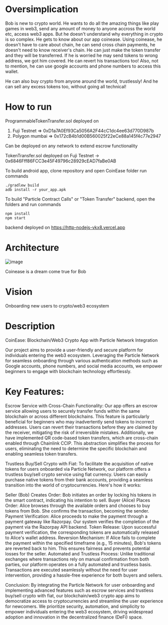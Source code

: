 # Oversimplication
Bob is new to crypto world. He wants to do all the amazing things like play games in web3, send any amount of money to anyone accross the world etc, access web3 apps. But he doesn't understand why everything in crypto is so complex. He gets to know about our app coinease. Using coinease, he doesn't have to care about chain, he can send cross chain payments, he doesn't need to know receiver's chain. He can just make the token transfer and they will be transferred. If he is worried he may send tokens to wrong address, we got him covered. He can revert his transactions too! Also, not to mention, he can use google accounts and phone numbers to access this wallet.

He can also buy crypto from anyone around the world, trustlessly! And he can sell any excess tokens too, without going all technical!

# How to run

ProgrammableTokenTransfer.sol deployed on
1) Fuji Testnet => 0xD1a7A0Ef93Ca5056A2F44cC1dc4ee63d770D987b
2) Polygon mumbai => 0x172cB4b1d00B560025f22eCe88a145f4c77e2947

Can be deployed on any network to extend escrow functionality

TokenTransfer.sol deployed on
Fuji Testnet -> 0x6846Fff86FCC3e45F49796c28929cEAD7faBe0AB

To build android app, clone repository and open CoinEase folder
run commands

```
./gradlew build
adb install -r your_app.apk
```

To build "Particle Contract Calls" or "Token Transfer" backend, open the folders and run commands

```
npm install
npm start
```

backend deployed on https://http-nodejs-vkx8.vercel.app

# Architecture

![image](https://github.com/raehat/coinease/assets/77321971/98d8e60b-3480-4578-989b-9c204a3e1964)

Coinease is a dream come true for Bob

# Vision
Onboarding new users to crypto/web3 ecosystem

# Description
CoinEase: Blockchain/Web3 Crypto App with Particle Network Integration

Our project aims to provide a user-friendly and secure platform for individuals entering the web3 ecosystem. Leveraging the Particle Network for seamless onboarding through various authentication methods such as Google accounts, phone numbers, and social media accounts, we empower beginners to engage with blockchain technology effortlessly.

# Key Features:

Escrow Service with Cross-Chain Functionality: Our app offers an escrow service allowing users to securely transfer funds within the same blockchain or across different blockchains. This feature is particularly beneficial for beginners who may inadvertently send tokens to incorrect addresses. Users can revert their transactions before they are claimed by the receiver, mitigating the risk of irreversible mistakes. Additionally, we have implemented QR code-based token transfers, which are cross-chain enabled through Chainlink CCIP. This abstraction simplifies the process for users, eliminating the need to determine the specific blockchain and enabling seamless token transfers.

Trustless Buy/Sell Crypto with Fiat: To facilitate the acquisition of native tokens for users onboarded via Particle Network, our platform offers a trustless buy/sell crypto service using fiat currency. Users can easily purchase native tokens from their bank accounts, providing a seamless transition into the world of cryptocurrencies. Here's how it works:

Seller (Bob) Creates Order: Bob initiates an order by locking his tokens in the smart contract, indicating his intention to sell.
Buyer (Alice) Places Order: Alice browses through the available orders and chooses to buy tokens from Bob. She confirms the transaction, becoming the sender.
Payment Verification: Alice proceeds to make the payment through a payment gateway like Razorpay. Our system verifies the completion of the payment via the Razorpay API backend.
Token Release: Upon successful payment verification, the corresponding tokens are automatically released to Alice's wallet address.
Reversion Mechanism: If Alice fails to complete the payment within the specified timeframe (e.g., 15 minutes), Bob's tokens are reverted back to him. This ensures fairness and prevents potential losses for the seller.
Automated and Trustless Process: Unlike traditional exchanges where transactions rely on manual confirmation from both parties, our platform operates on a fully automated and trustless basis. Transactions are executed seamlessly without the need for user intervention, providing a hassle-free experience for both buyers and sellers.

Conclusion: By integrating the Particle Network for user onboarding and implementing advanced features such as escrow services and trustless buy/sell crypto with fiat, our blockchain/web3 crypto app aims to democratize access to cryptocurrencies and streamline the user experience for newcomers. We prioritize security, automation, and simplicity to empower individuals entering the web3 ecosystem, driving widespread adoption and innovation in the decentralized finance (DeFi) space.
